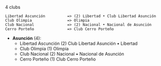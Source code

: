 4 clubs

```
Libertad Ascunción          => (2) Libertad • Club Libertad Asunción
Club Olimpia                => Olimpia
Club Nacional               => (2) Nacional • Nacional de Asunción
Cerro Porteño               => Club Cerro Porteño
```



- **Asunción** (4): 
  - Libertad Ascunción  (2) Club Libertad Asunción • Libertad
  - Club Olimpia  (1) Olimpia
  - Club Nacional  (2) Nacional • Nacional de Asunción
  - Cerro Porteño  (1) Club Cerro Porteño


